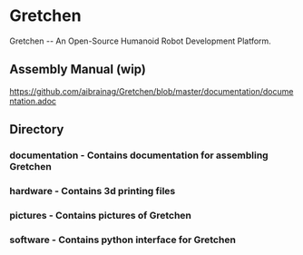 # Gretchen
Gretchen -- An Open-Source Humanoid Robot Development Platform.

## Assembly Manual (wip)
https://github.com/aibrainag/Gretchen/blob/master/documentation/documentation.adoc

## Directory
### documentation - Contains documentation for assembling Gretchen
### hardware - Contains 3d printing files
### pictures - Contains pictures of Gretchen
### software - Contains python interface for Gretchen
